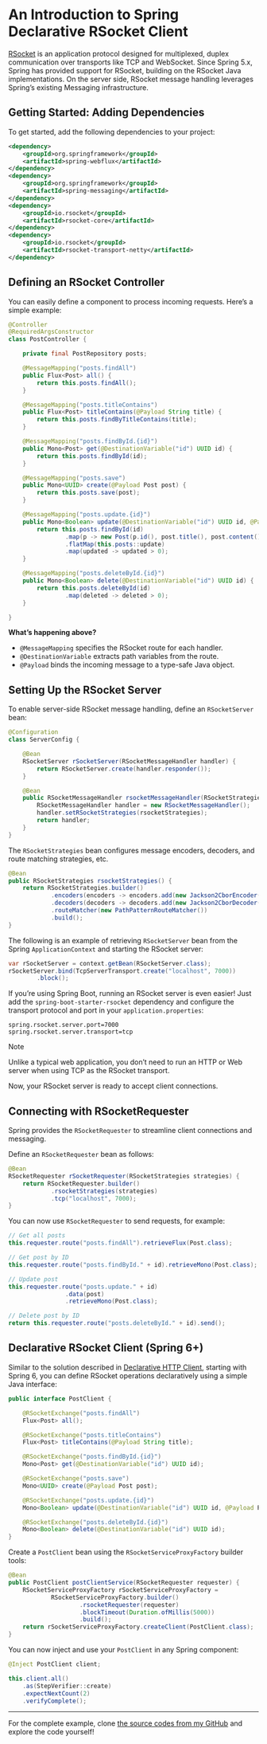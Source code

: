 # An Introduction to Spring Declarative RSocket Client

[RSocket](https://rsocket.io) is an application protocol designed for multiplexed, duplex communication over transports like TCP and WebSocket. Since Spring 5.x, Spring has provided support for RSocket, building on the RSocket Java implementations. On the server side, RSocket message handling leverages Spring’s existing Messaging infrastructure.

## Getting Started: Adding Dependencies

To get started, add the following dependencies to your project:

```xml
<dependency>
    <groupId>org.springframework</groupId>
    <artifactId>spring-webflux</artifactId>
</dependency>
<dependency>
    <groupId>org.springframework</groupId>
    <artifactId>spring-messaging</artifactId>
</dependency>
<dependency>
    <groupId>io.rsocket</groupId>
    <artifactId>rsocket-core</artifactId>
</dependency>
<dependency>
    <groupId>io.rsocket</groupId>
    <artifactId>rsocket-transport-netty</artifactId>
</dependency>
```

## Defining an RSocket Controller

You can easily define a component to process incoming requests. Here’s a simple example:

```java
@Controller
@RequiredArgsConstructor
class PostController {

    private final PostRepository posts;

    @MessageMapping("posts.findAll")
    public Flux<Post> all() {
        return this.posts.findAll();
    }

    @MessageMapping("posts.titleContains")
    public Flux<Post> titleContains(@Payload String title) {
        return this.posts.findByTitleContains(title);
    }

    @MessageMapping("posts.findById.{id}")
    public Mono<Post> get(@DestinationVariable("id") UUID id) {
        return this.posts.findById(id);
    }

    @MessageMapping("posts.save")
    public Mono<UUID> create(@Payload Post post) {
        return this.posts.save(post);
    }

    @MessageMapping("posts.update.{id}")
    public Mono<Boolean> update(@DestinationVariable("id") UUID id, @Payload Post post) {
        return this.posts.findById(id)
                .map(p -> new Post(p.id(), post.title(), post.content(), post.status(), p.createdAt()))
                .flatMap(this.posts::update)
                .map(updated -> updated > 0);
    }

    @MessageMapping("posts.deleteById.{id}")
    public Mono<Boolean> delete(@DestinationVariable("id") UUID id) {
        return this.posts.deleteById(id)
                .map(deleted -> deleted > 0);
    }

}
```

**What’s happening above?**
- `@MessageMapping` specifies the RSocket route for each handler.
- `@DestinationVariable` extracts path variables from the route.
- `@Payload` binds the incoming message to a type-safe Java object.

## Setting Up the RSocket Server

To enable server-side RSocket message handling, define an `RSocketServer` bean:

```java
@Configuration
class ServerConfig {

    @Bean
    RSocketServer rSocketServer(RSocketMessageHandler handler) {
        return RSocketServer.create(handler.responder());
    }

    @Bean
    public RSocketMessageHandler rsocketMessageHandler(RSocketStrategies rsocketStrategies) {
        RSocketMessageHandler handler = new RSocketMessageHandler();
        handler.setRSocketStrategies(rsocketStrategies);
        return handler;
    }
}
```

The `RSocketStrategies` bean configures message encoders, decoders, and route matching strategies, etc.

```java
@Bean
public RSocketStrategies rsocketStrategies() {
    return RSocketStrategies.builder()
            .encoders(encoders -> encoders.add(new Jackson2CborEncoder()))
            .decoders(decoders -> decoders.add(new Jackson2CborDecoder()))
            .routeMatcher(new PathPatternRouteMatcher())
            .build();
}
```

The following is an example of retrieving `RSocketServer` bean from the Spring `ApplicationContext` and starting the RSocket server:

```java
var rSocketServer = context.getBean(RSocketServer.class);
rSocketServer.bind(TcpServerTransport.create("localhost", 7000))
        .block();
```

If you’re using Spring Boot, running an RSocket server is even easier! Just add the `spring-boot-starter-rsocket` dependency and configure the transport protocol and port in your `application.properties`:

```properties
spring.rsocket.server.port=7000
spring.rsocket.server.transport=tcp
```

> [!NOTE]  
> Unlike a typical web application, you don’t need to run an HTTP or Web server when using TCP as the RSocket transport.

Now, your RSocket server is ready to accept client connections.

## Connecting with RSocketRequester

Spring provides the `RSocketRequester` to streamline client connections and messaging. 

Define an `RSocketRequester` bean as follows:

```java
@Bean
RSocketRequester rSocketRequester(RSocketStrategies strategies) {
    return RSocketRequester.builder()
            .rsocketStrategies(strategies)
            .tcp("localhost", 7000);
}
```

You can now use `RSocketRequester` to send requests, for example:

```java
// Get all posts
this.requester.route("posts.findAll").retrieveFlux(Post.class);

// Get post by ID
this.requester.route("posts.findById." + id).retrieveMono(Post.class);

// Update post
this.requester.route("posts.update." + id)
                .data(post)
                .retrieveMono(Post.class);

// Delete post by ID
return this.requester.route("posts.deleteById." + id).send();
```

## Declarative RSocket Client (Spring 6+)

Similar to the solution described in [Declarative HTTP Client](./declarative-http-client.md), starting with Spring 6, you can define RSocket operations declaratively using a simple Java interface:

```java
public interface PostClient {

    @RSocketExchange("posts.findAll")
    Flux<Post> all();

    @RSocketExchange("posts.titleContains")
    Flux<Post> titleContains(@Payload String title);

    @RSocketExchange("posts.findById.{id}")
    Mono<Post> get(@DestinationVariable("id") UUID id);

    @RSocketExchange("posts.save")
    Mono<UUID> create(@Payload Post post);

    @RSocketExchange("posts.update.{id}")
    Mono<Boolean> update(@DestinationVariable("id") UUID id, @Payload Post post);

    @RSocketExchange("posts.deleteById.{id}")
    Mono<Boolean> delete(@DestinationVariable("id") UUID id);
}
```

Create a `PostClient` bean using the `RSocketServiceProxyFactory` builder tools:

```java
@Bean
public PostClient postClientService(RSocketRequester requester) {
    RSocketServiceProxyFactory rSocketServiceProxyFactory =
            RSocketServiceProxyFactory.builder()
                    .rsocketRequester(requester)
                    .blockTimeout(Duration.ofMillis(5000))
                    .build();
    return rSocketServiceProxyFactory.createClient(PostClient.class);
}
```

You can now inject and use your `PostClient` in any Spring component:

```java
@Inject PostClient client;

this.client.all()
    .as(StepVerifier::create)
    .expectNextCount(2)
    .verifyComplete();
```

---

For the complete example, clone [the source codes from my GitHub]() and explore the code yourself!
